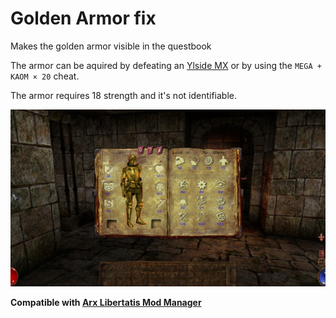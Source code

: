 # Golden Armor fix

Makes the golden armor visible in the questbook

The armor can be aquired by defeating an [Ylside MX](<https://wiki.arx-libertatis.org/Ylside_(MX)>)
or by using the `MEGA + KAOM × 20` cheat.

The armor requires 18 strength and it's not identifiable.

![screenshot](screenshot.jpg?raw=true "screenshot")

**Compatible with
[Arx Libertatis Mod Manager](https://github.com/fredlllll/ArxLibertatisModManager)**
